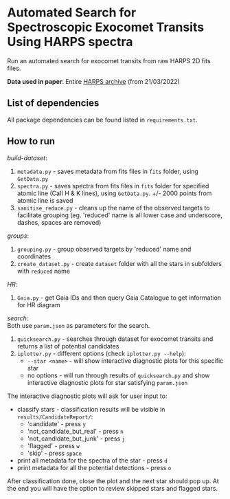 Automated Search for Spectroscopic Exocomet Transits
Using HARPS spectra
===

Run an automated search for exocomet transits from raw HARPS 2D fits files.

**Data used in paper**: Entire [HARPS archive](http://archive.eso.org/wdb/wdb/adp/phase3_main/form) (from 21/03/2022)  

**List of dependencies**
---
All package dependencies can be found listed in `requirements.txt`.

**How to run**
---
_build-dataset_:  
1. `metadata.py` - saves metadata from fits files in `fits` folder, using `GetData.py`
2. `spectra.py` - saves spectra from fits files in `fits` folder for specified atomic line (CaII H & K lines), using `GetData.py`. +/- 2000 points from atomic line is saved
3. `sanitise_reduce.py` - cleans up the name of the observed targets to facilitate grouping (eg. 'reduced' name is all lower case and underscore, dashes, spaces are removed)

_groups_:  
1.  `grouping.py` - group observed targets by 'reduced' name and coordinates  
2.  `create_dataset.py` - create `dataset` folder with all the stars in subfolders with `reduced` name

_HR_:  
1. `Gaia.py` - get Gaia IDs and then query Gaia Catalogue to get information for HR diagram

_search_:  
Both use `param.json` as parameters for the search.  
1. `quicksearch.py` - searches through dataset for exocomet transits and returns a list of potential candidates  
2. `iplotter.py` - different options (check `iplotter.py --help`):  
    - `--star <name>` - will show interactive diagnostic plots for this specific star  
    - no options - will run through results of `quicksearch.py` and show interactive diagnostic plots for star satisfying `param.json`

The interactive diagnostic plots will ask for user input to:
- classify stars - classification results will be visible in `results/CandidateReport/`:  
    - 'candidate' - press `y`  
    - 'not_candidate_but_real' - press `n`  
    - 'not_candidate_but_junk' - press `j`  
    - 'flagged' - press `w`  
    - 'skip' - press `space`  
- print all metadata for the spectra of the star - press `d`
- print metadata for all the potential detections - press `o`

After classification done, close the plot and the next star should pop up. At the end you will have the option to review skipped stars and flagged stars.
